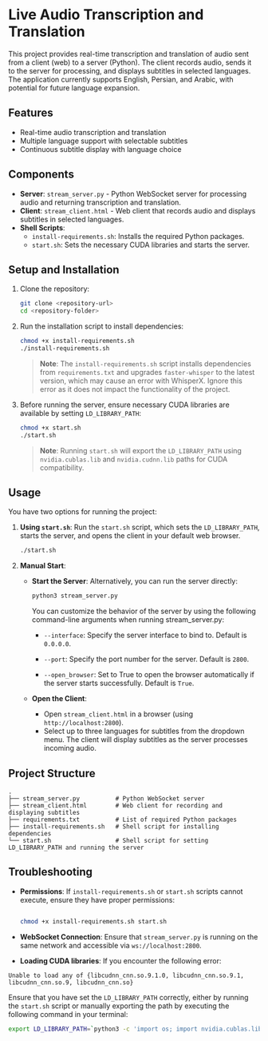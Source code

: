 # Live Audio Transcription and Translation

This project provides real-time transcription and translation of audio sent from a client (web) to a server (Python). The client records audio, sends it to the server for processing, and displays subtitles in selected languages. The application currently supports English, Persian, and Arabic, with potential for future language expansion.

## Features
- Real-time audio transcription and translation
- Multiple language support with selectable subtitles
- Continuous subtitle display with language choice

## Components
- **Server**: `stream_server.py` - Python WebSocket server for processing audio and returning transcription and translation.
- **Client**: `stream_client.html` - Web client that records audio and displays subtitles in selected languages.
- **Shell Scripts**:
  - `install-requirements.sh`: Installs the required Python packages.
  - `start.sh`: Sets the necessary CUDA libraries and starts the server.

## Setup and Installation

1. Clone the repository:
    ```bash
    git clone <repository-url>
    cd <repository-folder>
    ```

2. Run the installation script to install dependencies:
    ```bash
    chmod +x install-requirements.sh
    ./install-requirements.sh
    ```
   > **Note**: The `install-requirements.sh` script installs dependencies from `requirements.txt` and upgrades `faster-whisper` to the latest version, which may cause an error with WhisperX. Ignore this error as it does not impact the functionality of the project.

3. Before running the server, ensure necessary CUDA libraries are available by setting `LD_LIBRARY_PATH`:
    ```bash
    chmod +x start.sh
    ./start.sh
    ```
   > **Note**: Running `start.sh` will export the `LD_LIBRARY_PATH` using `nvidia.cublas.lib` and `nvidia.cudnn.lib` paths for CUDA compatibility.

## Usage
You have two options for running the project:

1. **Using `start.sh`**:
Run the `start.sh` script, which sets the `LD_LIBRARY_PATH`, starts the server, and opens the client in your default web browser.

    ```bash
    ./start.sh
    ```

2. **Manual Start**:
    - **Start the Server**:
    Alternatively, you can run the server directly:
        ```bash
        python3 stream_server.py
        ```
        You can customize the behavior of the server by using the following command-line arguments when running stream_server.py:

        - `--interface`:
        Specify the server interface to bind to. Default is `0.0.0.0`.

        - `--port`:
        Specify the port number for the server. Default is `2800`.

        - `--open_browser`:
        Set to True to open the browser automatically if the server starts successfully. Default is `True`.

    - **Open the Client**:
        - Open `stream_client.html` in a browser (using `http://localhost:2800`).
        - Select up to three languages for subtitles from the dropdown menu. The client will display subtitles as the server processes incoming audio.

## Project Structure
```plaintext
.
├── stream_server.py          # Python WebSocket server
├── stream_client.html        # Web client for recording and displaying subtitles
├── requirements.txt          # List of required Python packages
├── install-requirements.sh   # Shell script for installing dependencies
└── start.sh                  # Shell script for setting LD_LIBRARY_PATH and running the server
```
## Troubleshooting

- **Permissions**:
If `install-requirements.sh` or `start.sh` scripts cannot execute, ensure they have proper permissions:

    ```bash

    chmod +x install-requirements.sh start.sh
    ```

- **WebSocket Connection**:
Ensure that `stream_server.py` is running on the same network and accessible via `ws://localhost:2800`.

- **Loading CUDA libraries**:
If you encounter the following error:

```arduino
Unable to load any of {libcudnn_cnn.so.9.1.0, libcudnn_cnn.so.9.1, libcudnn_cnn.so.9, libcudnn_cnn.so}
```

Ensure that you have set the `LD_LIBRARY_PATH` correctly, either by running the `start.sh` script or manually exporting the path by executing the following command in your terminal:
```bash
export LD_LIBRARY_PATH=`python3 -c 'import os; import nvidia.cublas.lib; import nvidia.cudnn.lib; print(os.path.dirname(nvidia.cublas.lib.__file__) + ":" + os.path.dirname(nvidia.cudnn.lib.__file__))'`
```